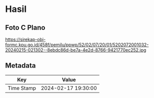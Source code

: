 # Hasil

## Foto C Plano

https://sirekap-obj-formc.kpu.go.id/458f/pemilu/ppwp/52/02/07/20/01/5202072001032-20240215-021302--8ebdc86d-be7a-4e2d-8766-9421770ec252.jpg


## Metadata

| Key        | Value               |
| ---------- | ------------------- |
| Time Stamp | 2024-02-17 19:30:00 |



